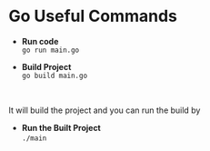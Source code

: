 <p align="center>
 <h2 align="center"> </h2>
<br>
<h1>Go Useful Commands</h1>



- <b>Run code</b><br>
```go run main.go```

- <b>Build Project</b><br>
```go build main.go```

<br>

<p>It will build the project and you can run the build by </p>

- <b>Run the Built Project</b><br>
```./main```

